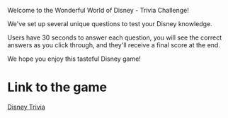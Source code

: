 Welcome to the Wonderful World of Disney - Trivia Challenge!

We've set up several unique questions to test your Disney knowledge. 

Users have 30 seconds to answer each question, you will see the correct answers as you click through, and they'll receive a final score at the end.

We hope you enjoy this tasteful Disney game!

# Link to the game
[Disney Trivia](https://jmo911.github.io/Trivia-Game/)